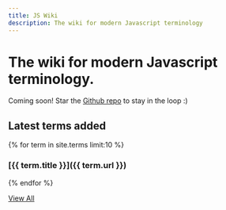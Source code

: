 ```yaml
---
title: JS Wiki
description: The wiki for modern Javascript terminology
---
```


# The wiki for modern Javascript terminology.

Coming soon! Star the [Github repo](https://github.com/gothinkster/jswiki/) to stay in the loop :)

## Latest terms added

{% for term in site.terms limit:10 %}
### [{{ term.title }}]({{ term.url }})
{% endfor %}


[View All](/terms/)
